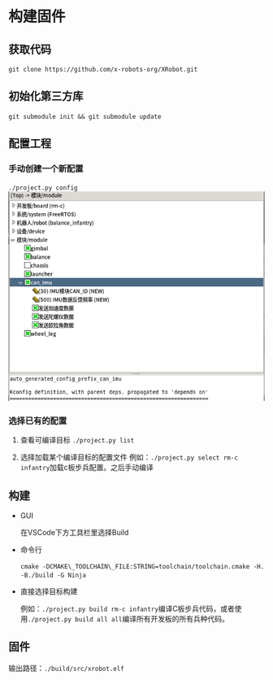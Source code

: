# 构建固件

## 获取代码

    git clone https://github.com/x-robots-org/XRobot.git

## 初始化第三方库

    git submodule init && git submodule update

## 配置工程

### 手动创建一个新配置

`./project.py config`
![配置界面](../img/配置工具.png?raw=true "配置界面")

### 选择已有的配置

1. 查看可编译目标
`./project.py list`

1. 选择加载某个编译目标的配置文件
例如：`./project.py select rm-c infantry`加载c板步兵配置。之后手动编译

## 构建

* GUI

    在VSCode下方工具栏里选择Build

* 命令行

     `cmake -DCMAKE\_TOOLCHAIN\_FILE:STRING=toolchain/toolchain.cmake -H. -B./build -G Ninja`

* 直接选择目标构建

    例如：`./project.py build rm-c infantry`编译C板步兵代码，或者使用`./project.py build all all`编译所有开发板的所有兵种代码。

## 固件

输出路径：`./build/src/xrobot.elf`
